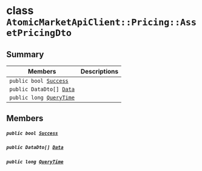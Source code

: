 # class `AtomicMarketApiClient::Pricing::AssetPricingDto` 

## Summary

 Members                                | Descriptions                                
----------------------------------------|---------------------------------------------
`public bool `[`Success`](#class_atomic_market_api_client_1_1_pricing_1_1_asset_pricing_dto_1a506fb037fbb6bfe8f254c021a2c3cfac) | 
`public DataDto[] `[`Data`](#class_atomic_market_api_client_1_1_pricing_1_1_asset_pricing_dto_1a6ed89521b3da4f30d2ab82c36d0afd13) | 
`public long `[`QueryTime`](#class_atomic_market_api_client_1_1_pricing_1_1_asset_pricing_dto_1a6cc7a06930fbe1e28eb7eed2599015c9) | 

## Members

##### `public bool `[`Success`](#class_atomic_market_api_client_1_1_pricing_1_1_asset_pricing_dto_1a506fb037fbb6bfe8f254c021a2c3cfac) 

##### `public DataDto[] `[`Data`](#class_atomic_market_api_client_1_1_pricing_1_1_asset_pricing_dto_1a6ed89521b3da4f30d2ab82c36d0afd13) 

##### `public long `[`QueryTime`](#class_atomic_market_api_client_1_1_pricing_1_1_asset_pricing_dto_1a6cc7a06930fbe1e28eb7eed2599015c9) 

